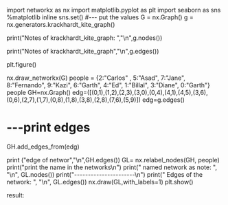 import networkx as nx 
import matplotlib.pyplot as plt 
import seaborn as sns
%matplotlib inline
sns.set()
#--- put the values
G = nx.Graph()
g = nx.generators.krackhardt_kite_graph()

print("Notes of krackhardt_kite_graph: ","\n",g.nodes())

print("Notes of krackhardt_kite_graph","\n",g.edges())


plt.figure()

nx.draw_networkx(G)
people = {2:"Carlos" , 5:"Asad", 7:"Jane", 8:"Fernando", 9:"Kazi", 6:"Garth", 4:"Ed", 1:"Billal", 3:"Diane", 0:"Garth"}
people
GH=nx.Graph()
edg=([(0,1),(1,2),(2,3),(3,0),(0,4),(4,1),(4,5),(3,6),(0,6),(2,7),(1,7),(0,8),(1,8),(3,8),(2,8),(7,6),(5,9)])
edg=g.edges()
# ---print edges
GH.add_edges_from(edg)
 
print ("edge of networ","\n",GH.edges())
GL= nx.relabel_nodes(GH, people)
print("print the name in the networks\n")
print(" named network as note: ", "\n", GL.nodes())
print("----------------------\n")
print(" Edges of the  network: ", "\n", GL.edges())
nx.draw(GL,with_labels=1)
plt.show()

result:


